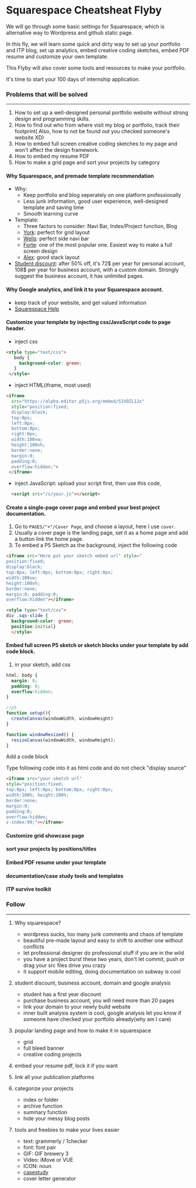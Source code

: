 # Squarespace Cheatsheat Flyby

We will go through some basic settings for Squarespace, which is alternative way to Wordpress and github static page.

In this fly, we will learn some quick and dirty way to set up your portfolio and ITP blog, set up analytics, embed creative coding sketches, embed PDF resume and customize your own template.


This Flyby will also cover some tools and resources to make your portfolio.

It's time to start your 100 days of internship application.


### Problems that will be solved
---
1.  How to set up a well-designed personal portfolio website without strong design and programming skills.
2.  How to find out who from where visit my blog or portfolio, track their footprint( Also, how to not be found out you checked someone's website XD)
3.  How to embed full screen creative coding sketches to my page and won't affect the design framework.
4.  How to embed my resume PDF
5.  How to make a grid page and sort your projects by category


#### Why Squarespace, and premade template recommendation
-   Why:
    -   Keep portfolio and blog seperately on one platform professionally
    -   Less junk information, good user experience, well-designed template and saving time
    -   Smooth learning curve
-   Template:
    -   Three factors to consider: Navi Bar, Index/Project function, Blog
    -   [York](https://www.squarespace.com/templates/york): perfect for grid layout
    -   [Wells](https://www.squarespace.com/templates/wells): perfect side navi bar
    -   [Forte](https://www.squarespace.com/templates/forte): one of the most popular one. Easiest way to make a full screen design
    -   [Alex](https://www.squarespace.com/templates/alex): good stack layout
-   [Student discount](https://www.squarespace.com/students/): after 50% off, it's 72$ per year for personal account, 108$ per year for business account, with a custom domain. Strongly suggest the business account, it has unlimited pages.

#### Why Google analytics, and link it to your Squarespace account.
-   keep track of your website, and get valued information   
-   [Squarespace Help](https://support.squarespace.com/hc/en-us/articles/205815608-Using-Google-Analytics-with-Squarespace)

#### Customize your template by injecting css/JavaScript code to page header.
-   inject css
```html
<style type="text/css">
   body {
     background-color: green;
   }
 </style>
```

-   inject HTML(iframe, most used)
```html
<iframe
  src="https://alpha.editor.p5js.org/embed/S1VOZL12x"
  style="position:fixed;
  display:block;
  top:0px;
  left:0px;
  bottom:0px;
  right:0px;
  width:100vw;
  height:100vh;
  border:none;
  margin:0;
  padding:0;
  overflow:hidden;">
 </iframe>
```


-   inject JavaScript: upload your script first, then use this code,
```html
  <script src="/s/your.js"></script>
```

#### Create a single-page cover page and embed your best project documentation.
1.  Go to ```PAGES/"+"/Cover Page```, and choose a layout, here I use ```cover```.
2.  Usually a cover page is the landing page, set it as a home page and add a button link the home page.
3.  To embed a P5 Sketch as the background, inject the following code
```html
<iframe src="Here put your sketch embed url" style="
position:fixed;
display:block;
top:0px; left:0px; bottom:0px; right:0px;
width:100vw;
height:100vh;
border:none;
margin:0; padding:0;
overflow:hidden"></iframe>

<style type="text/css">
div .sqs-slide {
  background-color: green;
  position:initial}
  </style>

```

#### Embed full screen P5 sketch or sketch blocks under your template by add code block.
1.  in your sketch, add css
```css
html, body {
  margin: 0;
  padding: 0;
  overflow:hidden;
}
```

```javascript
//p5
function setup(){
  createCanvas(windowWidth, windowHeight)  
}

function windowResized() {
  resizeCanvas(windowWidth, windowHeight);
}
```


Add a code block

Type following code into it as html code and do not check "display source"
```html
<iframe src="your sketch url"
style="position:fixed;
top:0px; left:0px; bottom:0px; right:0px;
width:100%; height:100%;
border:none;
margin:0;
padding:0;
overflow:hidden;
z-index:99;"></iframe>
```
#### Customize grid showcase page
#### sort your projects by positions/titles
#### Embed PDF resume under your template
#### documentation/case study tools and templates
#### ITP survive toolkit

### Follow
---
1.  Why squarespace?
    -   wordpress sucks, too many junk comments and chaos of template
    -   beautiful pre-made layout and easy to shift to another one without conflicts
    -   let professional designer do professional stuff if you are in the wild
    -   you have a project burst these two years, don't let commit, push or drag your src files drive you crazy
    -   it support mobile editing, doing documentation on subway is cool

2.  student discount, business account, domain and google analysis
    -   student has a first year discount
    -   purchase business account, you will need more than 20 pages
    -   link your domain to your newly build website
    -   inner built analysis system is cool, google analysis let you know if someone have checked your portfolio already(why am I care)

3.  popular landing page and how to make it in squarespace
    -   grid
    -   full bleed banner
    -   creative coding projects

4.  embed your resume pdf, lock it if you want

5.  link all your publication platforms

6.  categorize your projects
    -   index or folder
    -   archive function
    -   summary function
    -   hide your messy blog posts

7.  tools and freebies to make your lives easier
    -   text: grammerly /  1checker
    -   font: font pair
    -   GIF: GIF brewery 3
    -   Video: iMove or VUE
    -   ICON: noun
    -   [casestudy](https://www.casestudy.club/case-studies)
    -   cover letter generator
